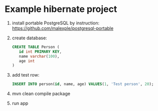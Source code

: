 # Example hibernate project

1. install portable PostgreSQL by instruction: https://github.com/malexple/postgresql-portable

2. create database:

   ```sql
   CREATE TABLE Person (
      id int PRIMARY KEY,
      name varchar(100),
      age int
   )
   ```

3. add test row:

   ```sql
   INSERT INTO person(id, name, age) VALUES(1, 'Test person', 20);
   ```

4. mvn clean compile package
5. run app